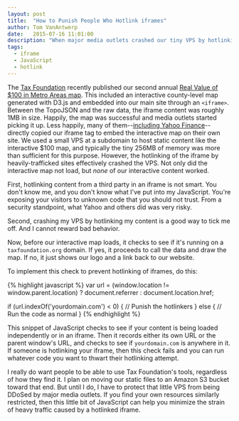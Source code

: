 ```yaml
---
layout: post
title:  "How to Punish People Who Hotlink iframes"
author: Tom VanAntwerp
date:   2015-07-16 11:01:00
description: "When major media outlets crashed our tiny VPS by hotlinking our iframe content, I decided to teach them a lesson."
tags:
  - iframe
  - JavaScript
  - hotlink
---
```

The [Tax Foundation](http://taxfoundation.org/) recently published our second annual [Real Value of $100 in Metro Areas map](http://taxfoundation.org/blog/real-value-100-metropolitan-areas-0). This included an interactive county-level map generated with D3.js and embedded into our main site through an `<iframe>`. Between the TopoJSON and the raw data, the iframe content was roughly 1MB in size. Happily, the map was successful and media outlets started picking it up. Less happily, many of them--[including Yahoo Finance](http://finance.yahoo.com/news/how-much-100-is-really-worth-in-each-state-194305774.html)--directly copied our iframe tag to embed the interactive map on their own site. We used a small VPS at a subdomain to host static content like the interactive $100 map, and typically the tiny 256MB of memory was more than sufficient for this purpose. However, the hotlinking of the iframe by heavily-trafficked sites effectively crashed the VPS. Not only did the interactive map not load, but *none* of our interactive content worked.

First, hotlinking content from a third party in an iframe is not smart. You don't know me, and you don't know what I've put into my JavaScript. You're exposing your visitors to unknown code that you should not trust. From a security standpoint, what Yahoo and others did was very risky.

Second, crashing my VPS by hotlinking my content is a good way to tick me off. And I cannot reward bad behavior.

Now, before our interactive map loads, it checks to see if it's running on a `taxfoundation.org` domain. If yes, it proceeds to call the data and draw the map. If no, it just shows our logo and a link back to our website.

To implement this check to prevent hotlinking of iframes, do this:

{% highlight javascript %}
var url = (window.location != window.parent.location)
      ? document.referrer
      : document.location.href;

if (url.indexOf('yourdomain.com') < 0) {
  // Punish the hotlinkers
} else {
  // Run the code as normal
}
{% endhighlight %}

This snippet of JavaScript checks to see if your content is being loaded independently or in an iframe. Then it records either its own URL or the parent window's URL, and checks to see if `yourdomain.com` is anywhere in it. If someone is hotlinking your iframe, then this check fails and you can run whatever code you want to thwart their hotlinking attempt.

I really do want people to be able to use Tax Foundation's tools, regardless of how they find it. I plan on moving our static files to an Amazon S3 bucket toward that end. But until I do, I have to protect that little VPS from being DDoSed by major media outlets. If you find your own resources similarly restricted, then this little bit of JavaScript can help you minimize the strain of heavy traffic caused by a hotlinked iframe.
